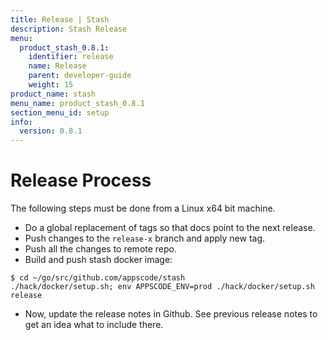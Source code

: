 ```yaml
---
title: Release | Stash
description: Stash Release
menu:
  product_stash_0.8.1:
    identifier: release
    name: Release
    parent: developer-guide
    weight: 15
product_name: stash
menu_name: product_stash_0.8.1
section_menu_id: setup
info:
  version: 0.8.1
---
```


# Release Process

The following steps must be done from a Linux x64 bit machine.

- Do a global replacement of tags so that docs point to the next release.
- Push changes to the `release-x` branch and apply new tag.
- Push all the changes to remote repo.
- Build and push stash docker image:
```console
$ cd ~/go/src/github.com/appscode/stash
./hack/docker/setup.sh; env APPSCODE_ENV=prod ./hack/docker/setup.sh release
```

- Now, update the release notes in Github. See previous release notes to get an idea what to include there.

